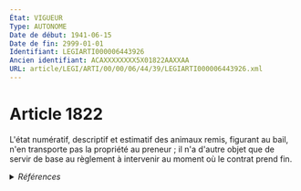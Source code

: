 ```yaml
---
État: VIGUEUR
Type: AUTONOME
Date de début: 1941-06-15
Date de fin: 2999-01-01
Identifiant: LEGIARTI000006443926
Ancien identifiant: ACAXXXXXXXX5X01822AAXXAA
URL: article/LEGI/ARTI/00/00/06/44/39/LEGIARTI000006443926.xml
---
```


<h1>Article 1822</h1>

L'état numératif, descriptif et estimatif des animaux remis, figurant au bail,
n'en transporte pas la propriété au preneur ; il n'a d'autre objet que de servir
de base au règlement à intervenir au moment où le contrat prend fin.


<details>
  <summary><em>Références</em></summary>

  <h2>Références faites par l'article</h2>
  
  <ul>
    <li>
      CODIFICATION source Loi 1804-03-07
    </li>
    <li>
      CREATION source Loi 1804-03-07 promulguée le 17 mars 1804
    </li>
  </ul>
</details>
